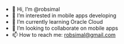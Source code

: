 - 👋 Hi, I’m @robsimal
- 👀 I’m interested in mobile apps developing
- 🌱 I’m currently learning Oracle Cloud
- 💞️ I’m looking to collaborate on mobile apps
- 📫 How to reach me: robsimal@gmail.com

<!---
robsimal/robsimal is a ✨ special ✨ repository because its `README.md` (this file) appears on your GitHub profile.
You can click the Preview link to take a look at your changes.
--->
